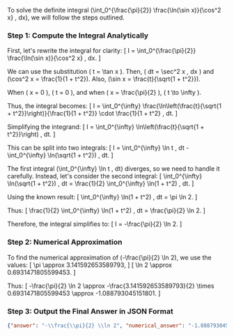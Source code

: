 To solve the definite integral \(\int_0^{\frac{\pi}{2}} \frac{\ln(\sin x)}{\cos^2 x} \, dx\), we will follow the steps outlined.

### Step 1: Compute the Integral Analytically

First, let's rewrite the integral for clarity:
\[ I = \int_0^{\frac{\pi}{2}} \frac{\ln(\sin x)}{\cos^2 x} \, dx. \]

We can use the substitution \( t = \tan x \). Then, \( dt = \sec^2 x \, dx \) and \(\cos^2 x = \frac{1}{1 + t^2}\). Also, \(\sin x = \frac{t}{\sqrt{1 + t^2}}\).

When \( x = 0 \), \( t = 0 \), and when \( x = \frac{\pi}{2} \), \( t \to \infty \).

Thus, the integral becomes:
\[ I = \int_0^{\infty} \frac{\ln\left(\frac{t}{\sqrt{1 + t^2}}\right)}{\frac{1}{1 + t^2}} \cdot \frac{1}{1 + t^2} \, dt. \]

Simplifying the integrand:
\[ I = \int_0^{\infty} \ln\left(\frac{t}{\sqrt{1 + t^2}}\right) \, dt. \]

This can be split into two integrals:
\[ I = \int_0^{\infty} \ln t \, dt - \int_0^{\infty} \ln(\sqrt{1 + t^2}) \, dt. \]

The first integral \(\int_0^{\infty} \ln t \, dt\) diverges, so we need to handle it carefully. Instead, let's consider the second integral:
\[ \int_0^{\infty} \ln(\sqrt{1 + t^2}) \, dt = \frac{1}{2} \int_0^{\infty} \ln(1 + t^2) \, dt. \]

Using the known result:
\[ \int_0^{\infty} \ln(1 + t^2) \, dt = \pi \ln 2. \]

Thus:
\[ \frac{1}{2} \int_0^{\infty} \ln(1 + t^2) \, dt = \frac{\pi}{2} \ln 2. \]

Therefore, the integral simplifies to:
\[ I = -\frac{\pi}{2} \ln 2. \]

### Step 2: Numerical Approximation

To find the numerical approximation of \(-\frac{\pi}{2} \ln 2\), we use the values:
\[ \pi \approx 3.141592653589793, \]
\[ \ln 2 \approx 0.6931471805599453. \]

Thus:
\[ -\frac{\pi}{2} \ln 2 \approx -\frac{3.141592653589793}{2} \times 0.6931471805599453 \approx -1.088793045151801. \]

### Step 3: Output the Final Answer in JSON Format

```json
{"answer": "-\\frac{\\pi}{2} \\ln 2", "numerical_answer": "-1.0887930452"}
```